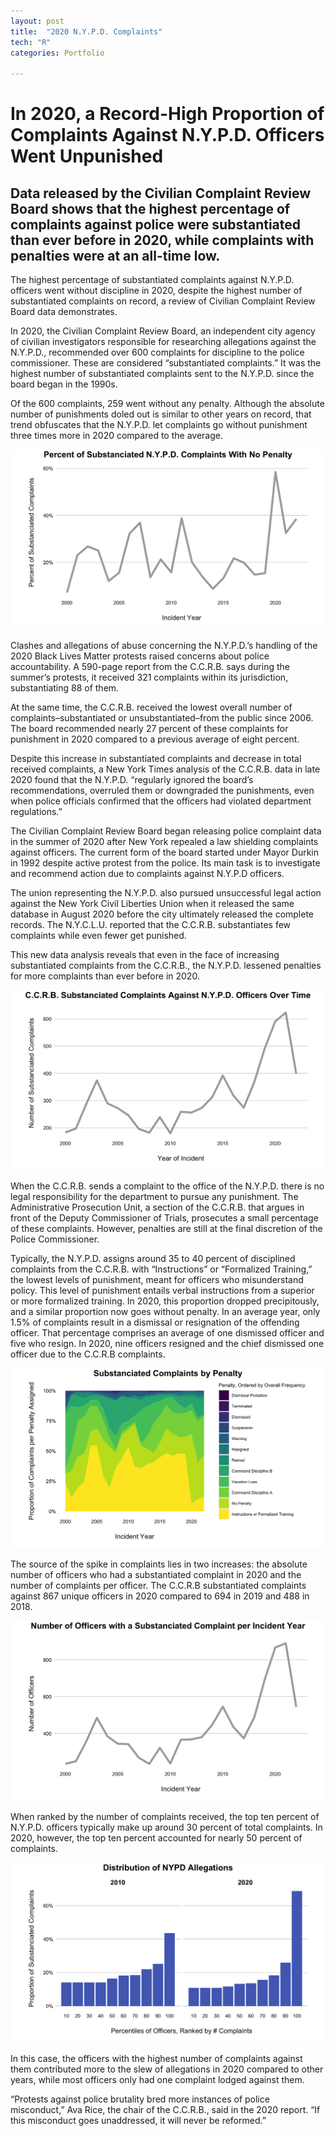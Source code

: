 ```yaml
---
layout: post
title:  "2020 N.Y.P.D. Complaints"
tech: "R"
categories: Portfolio

---
```

# In 2020, a Record-High Proportion of Complaints Against N.Y.P.D. Officers Went Unpunished
## Data released by the Civilian Complaint Review Board shows that the highest percentage of complaints against police were substantiated than ever before in 2020, while complaints with penalties were at an all-time low.

The highest percentage of substantiated complaints against N.Y.P.D. officers went without discipline in 2020, despite the highest number of substantiated complaints on record, a review of Civilian Complaint Review Board data demonstrates. 

In 2020, the Civilian Complaint Review Board, an independent city agency of civilian investigators responsible for researching allegations against the N.Y.P.D., recommended over 600 complaints for discipline to the police commissioner. These are considered “substantiated complaints.” It was the highest number of substantiated complaints sent to the N.Y.P.D. since the board began in the 1990s. 

Of the 600 complaints, 259 went without any penalty. Although the absolute number of punishments doled out is similar to other years on record, that trend obfuscates that the N.Y.P.D. let complaints go without punishment three times more in 2020 compared to the average.

![2020 was the year with the highest proportion of complaints without penalty](/assets/img/nypd/no_penalty_complaints_perc.png)


Clashes and allegations of abuse concerning the N.Y.P.D.’s handling of the 2020 Black Lives Matter protests raised concerns about police accountability. A 590-page report from the C.C.R.B. says during the summer’s protests, it received 321 complaints within its jurisdiction, substantiating 88 of them. 

At the same time, the C.C.R.B. received the lowest overall number of complaints–substantiated or unsubstantiated–from the public since 2006. The board recommended nearly 27 percent of these complaints for punishment in 2020 compared to a previous average of eight percent. 

Despite this increase in substantiated complaints and decrease in total received complaints, a New York Times analysis of the C.C.R.B. data in late 2020 found that the N.Y.P.D. “regularly ignored the board’s recommendations, overruled them or downgraded the punishments, even when police officials confirmed that the officers had violated department regulations.” 

The Civilian Complaint Review Board began releasing police complaint data in the summer of 2020 after New York repealed a law shielding complaints against officers. The current form of the board started under Mayor Durkin in 1992 despite active protest from the police. Its main task is to investigate and recommend action due to complaints against N.Y.P.D officers. 

The union representing the N.Y.P.D. also pursued unsuccessful legal action against the New York Civil Liberties Union when it released the same database in August 2020 before the city ultimately released the complete records. The N.Y.C.L.U. reported that the C.C.R.B. substantiates few complaints while even fewer get punished. 

This new data analysis reveals that even in the face of increasing substantiated complaints from the C.C.R.B., the N.Y.P.D. lessened penalties for more complaints than ever before in 2020. 

![2020 was also the year with the most substanciated complaints](/assets/img/nypd/year_substanciated_complaints_count.png)

When the C.C.R.B. sends a complaint to the office of the N.Y.P.D. there is no legal responsibility for the department to pursue any punishment. The Administrative Prosecution Unit, a section of the C.C.R.B. that argues in front of the Deputy Commissioner of Trials, prosecutes a small percentage of these complaints. However, penalties are still at the final discretion of the Police Commissioner. 

Typically, the N.Y.P.D. assigns around 35 to 40 percent of disciplined complaints from the C.C.R.B. with “Instructions” or “Formalized Training,” the lowest levels of punishment, meant for officers who misunderstand policy. This level of punishment entails verbal instructions from a superior or more formalized training. In 2020, this proportion dropped precipitously, and a similar proportion now goes without penalty. In an average year, only 1.5% of complaints result in a dismissal or resignation of the offending officer. That percentage comprises an average of one dismissed officer and five who resign. In 2020, nine officers resigned and the chief dismissed one officer due to the C.C.R.B complaints. 


![Extreme penalties dramatically decreased in 2020 ](/assets/img/nypd/complaints_by_category.png)


The source of the spike in complaints lies in two increases: the absolute number of officers who had a substantiated complaint in 2020 and the number of complaints per officer. The C.C.R.B substantiated complaints against 867 unique officers in 2020 compared to 694 in 2019 and 488 in 2018.

![Complaints increased by unique cops](/assets/img/nypd/officers_per_year.png)

When ranked by the number of complaints received, the top ten percent of N.Y.P.D. officers typically make up around 30 percent of total complaints. In 2020, however, the top ten percent accounted for nearly 50 percent of complaints. 

![The worst cops got worse in 2020](/assets/img/nypd/decade_deciles.png)

In this case, the officers with the highest number of complaints against them contributed more to the slew of allegations in 2020 compared to other years, while most officers only had one complaint lodged against them. 

“Protests against police brutality bred more instances of police misconduct,” Ava Rice, the chair of the C.C.R.B., said in the 2020 report. “If this misconduct goes unaddressed, it will never be reformed.”

